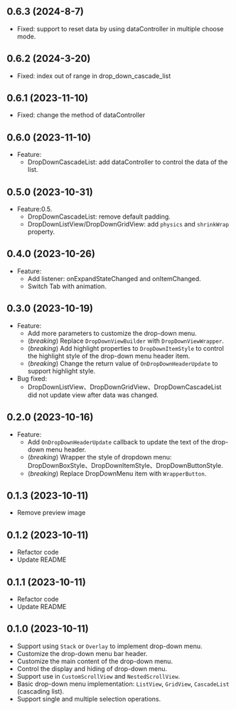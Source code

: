 ## 0.6.3 (2024-8-7)
* Fixed: support to reset data by using dataController in multiple choose mode.

## 0.6.2 (2024-3-20)
* Fixed: index out of range in drop_down_cascade_list

## 0.6.1 (2023-11-10)
* Fixed: change the method of dataController

## 0.6.0 (2023-11-10)
* Feature:
  + DropDownCascadeList: add dataController to control the data of the list.

## 0.5.0 (2023-10-31)
* Feature:0.5.
  + DropDownCascadeList: remove default padding.
  + DropDownListView/DropDownGridView: add `physics` and `shrinkWrap` property.

## 0.4.0 (2023-10-26)
* Feature:
  + Add listener: onExpandStateChanged and onItemChanged.
  + Switch Tab with animation.

## 0.3.0 (2023-10-19)
* Feature:
  + Add more parameters to customize the drop-down menu.
  + (*breaking*) Replace `DropDownViewBuilder` with `DropDownViewWrapper`.
  + (*breaking*) Add highlight properties to `DropDownItemStyle` to control the highlight style of the drop-down menu header item.
  + (*breaking*) Change the return value of `OnDropDownHeaderUpdate` to support highlight style.
* Bug fixed:
  + DropDownListView、DropDownGridView、DropDownCascadeList did not update view after data was changed.

## 0.2.0 (2023-10-16)
* Feature:
    + Add `OnDropDownHeaderUpdate` callback to update the text of the drop-down menu header.
    + (*breaking*) Wrapper the style of dropdown menu: DropDownBoxStyle、DropDownItemStyle、DropDownButtonStyle.
    + (*breaking*) Replace DropDownMenu item with `WrapperButton`.

## 0.1.3 (2023-10-11)
* Remove preview image

## 0.1.2 (2023-10-11)
* Refactor code
* Update README

## 0.1.1 (2023-10-11)
* Refactor code
* Update README

## 0.1.0 (2023-10-11)

* Support using `Stack` or `Overlay` to implement drop-down menu.
* Customize the drop-down menu bar header.
* Customize the main content of the drop-down menu.
* Control the display and hiding of drop-down menu.
* Support use in `CustomScrollView` and `NestedScrollView`.
* Basic drop-down menu implementation: `ListView`, `GridView`, `CascadeList` (cascading list).
* Support single and multiple selection operations.